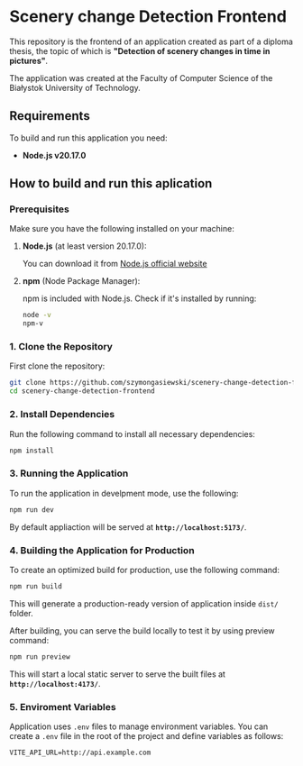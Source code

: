 # Scenery change Detection Frontend

This repository is the frontend of an application created as part of a diploma thesis, the topic of which is **"Detection of scenery changes in time in pictures"**.

The application was created at the Faculty of Computer Science of the Białystok University of Technology.

## Requirements

To build and run this application you need:
- **Node.js v20.17.0**

## How to build and run this aplication

### Prerequisites

Make sure you have the following installed on your machine:
1. **Node.js** (at least version 20.17.0):
    
    You can download it from [Node.js official website](https://nodejs.org/en)

2. **npm** (Node Package Manager):

    npm is included with Node.js. Check if it's installed by running:
    ```bash
    node -v
    npm-v
    ```
### 1. Clone the Repository

First clone the repository:

```bash
git clone https://github.com/szymongasiewski/scenery-change-detection-frontend.git
cd scenery-change-detection-frontend
```

### 2. Install Dependencies

Run the following command to install all necessary dependencies:

```bash
npm install
```
### 3. Running the Application

To run the application in develpment mode, use the following:

```bash
npm run dev
```

By default appliaction will be served at **`http://localhost:5173/`**.

### 4. Building the Application for Production

To create an optimized build for production, use the following command:

```bash
npm run build
```
This will generate a production-ready version of application inside `dist/` folder.

After building, you can serve the build locally to test it by using preview command:

```bash
npm run preview
```

This will start a local static server to serve the built files at **`http://localhost:4173/`**.

### 5. Enviroment Variables

Application uses `.env` files to manage environment variables. You can create a `.env` file in the root of the project and define variables as follows:

```.env
VITE_API_URL=http://api.example.com
```
